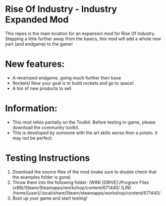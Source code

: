 # Rise Of Industry - Industry Expanded Mod
This repos is the main location for an expansion mod for Rise Of Industry. Stepping a little further away from the basics, this mod will add a whole new part (and endgame) to the game!

# New features:
- A revamped endgame, going much further then base
- Rockets! Now your goal is to build rockets and go to space!
- A ton of new products to sell

# Information:
- This mod relies partially on the Toolkit. Before testing in-game, please download the community toolkit.
- This is developed by someone with the art skills worse then a potato. it may not be perfect.

# Testing Instructions
1. Download the source files of the mod (make sure to double check that the examples folder is gone)
2. Throw them into the following folder: (WIN) [DRIVE]:/Program Files (x86)/Steam/Steamapps/workshop/content/671440/ 
   (LIN) /home/[user]/.local/share/Steam/steamapps/workshop/content/671440/
3. Boot up your game and start testing!
